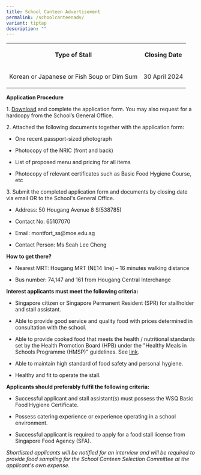 ```yaml
---
title: School Canteen Advertisement
permalink: /schoolcanteenadv/
variant: tiptap
description: ""
---
```

<table>
<tbody>
<tr>
<th rowspan="1" colspan="1">
<p>Type of Stall</p>
</th>
<th rowspan="1" colspan="1">
<p>Closing Date</p>
</th>
</tr>
<tr>
<td rowspan="1" colspan="1">
<p>Korean or Japanese or Fish Soup or Dim Sum</p>
</td>
<td rowspan="1" colspan="1">
<p>30 April 2024</p>
</td>
</tr>
</tbody>
</table>
<p><strong>Application Procedure</strong>
</p>
<p>1. <a href="https://drive.google.com/file/d/1I35pt0_6Fn0mySTDO8sxvMRf0taEoM0S/view" rel="noopener noreferrer nofollow" target="_blank">Download</a> and
complete the application form. You may also request for a hardcopy from
the School’s General Office.</p>
<p>2. Attached the following documents together with the application form:</p>
<ul data-tight="true" class="tight">
<li>
<p>One recent passport-sized photograph</p>
</li>
<li>
<p>Photocopy of the NRIC (front and back)</p>
</li>
<li>
<p>List of proposed menu and pricing for all items</p>
</li>
<li>
<p>Photocopy of relevant certificates such as Basic Food Hygiene Course,
etc</p>
</li>
</ul>
<p>3. Submit the completed application form and documents by closing date
via email OR to the School's General Office.</p>
<ul data-tight="true" class="tight">
<li>
<p>Address: 50 Hougang Avenue 8 S(538785)</p>
</li>
<li>
<p>Contact No: 65107070</p>
</li>
<li>
<p>Email: montfort_ss@moe.edu.sg</p>
</li>
<li>
<p>Contact Person: Ms Seah Lee Cheng</p>
</li>
</ul>
<p></p>
<p><strong>How to get there?</strong>
</p>
<ul data-tight="true" class="tight">
<li>
<p>Nearest MRT: Hougang MRT (NE14 line) – 16 minutes walking distance</p>
</li>
<li>
<p>Bus number: 74,147 and 161 from Hougang Central Interchange</p>
</li>
</ul>
<p></p>
<p><strong>Interest applicants must meet the following criteria:</strong>
</p>
<ul data-tight="true" class="tight">
<li>
<p>Singapore citizen or Singapore Permanent Resident (SPR) for stallholder
and stall assistant.</p>
</li>
<li>
<p>Able to provide good service and quality food with prices determined in
consultation with the school.</p>
</li>
<li>
<p>Able to provide cooked food that meets the health / nutritional standards
set by the Health Promotion Board (HPB) under the "Healthy Meals in Schools
Programme (HMSP)" guidelines. See <a href="https://www.hpb.gov.sg/schools/school-programmes/healthy-meals-in-schools-programme" rel="noopener noreferrer nofollow" target="_blank">link</a>.</p>
</li>
<li>
<p>Able to maintain high standard of food safety and personal hygiene.</p>
</li>
<li>
<p>Healthy and fit to operate the stall.</p>
</li>
</ul>
<p><strong>Applicants should preferably fulfil the following criteria:</strong>
</p>
<ul data-tight="true" class="tight">
<li>
<p>Successful applicant and stall assistant(s) must possess the WSQ Basic
Food Hygiene Certificate.</p>
</li>
<li>
<p>Possess catering experience or experience operating in a school environment.</p>
</li>
<li>
<p>Successful applicant is required to apply for a food stall license from
Singapore Food Agency (SFA).</p>
</li>
</ul>
<p></p>
<p><em>Shortlisted applicants will be notified for an interview and will be required to provide food sampling for the School Canteen Selection Committee at the applicant's own expense.</em>
</p>